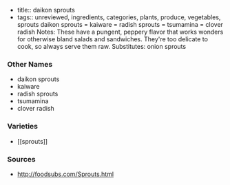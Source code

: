 - title:: daikon sprouts
- tags:: unreviewed, ingredients, categories, plants, produce, vegetables, sprouts
daikon sprouts = kaiware = radish sprouts = tsumamina = clover radish Notes: These have a pungent, peppery flavor that works wonders for otherwise bland salads and sandwiches. They're too delicate to cook, so always serve them raw. Substitutes: onion sprouts

### Other Names

* daikon sprouts
* kaiware
* radish sprouts
* tsumamina
* clover radish

### Varieties

* [[sprouts]]

### Sources
* http://foodsubs.com/Sprouts.html
